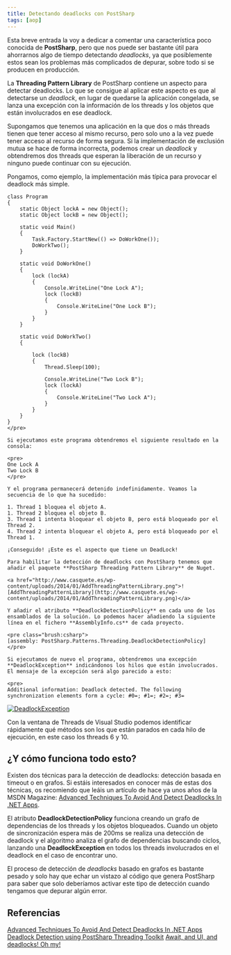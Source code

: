 ```yaml
---
title: Detectando deadlocks con PostSharp
tags: [aop]
---
```

Esta breve entrada la voy a dedicar a comentar una característica poco conocida de **PostSharp**, pero que nos puede ser bastante útil para ahorrarnos algo de tiempo detectando _deadlocks_, ya que posiblemente estos sean los problemas más complicados de depurar, sobre todo si se producen en producción.

La **Threading Pattern Library** de PostSharp contiene un aspecto para detectar deadlocks. Lo que se consigue al aplicar este aspecto es que al detectarse un _deadlock_, en lugar de quedarse la aplicación congelada, se lanza una excepción con la información de los threads y los objetos que están involucrados en ese deadlock.

Supongamos que tenemos una aplicación en la que dos o más threads tienen que tener acceso al mismo recurso, pero solo uno a la vez puede tener acceso al recurso de forma segura. Si la implementación de exclusión mutua se hace de forma incorrecta, podemos crear un _deadlock_ y obtendremos dos threads que esperan la liberación de un recurso y ninguno puede continuar con su ejecución.

Pongamos, como ejemplo, la implementación más típica para provocar el deadlock más simple.

    class Program
    {
        static Object lockA = new Object();
        static Object lockB = new Object();
    
        static void Main()
        {
            Task.Factory.StartNew(() => DoWorkOne());
            DoWorkTwo();
        }
    
        static void DoWorkOne()
        {
            lock (lockA)
            {
                Console.WriteLine("One Lock A");
                lock (lockB)
                {
                    Console.WriteLine("One Lock B");
                }
            }
        }
    
        static void DoWorkTwo()
        {
    
            lock (lockB)
            {
                Thread.Sleep(100);
    
                Console.WriteLine("Two Lock B");
                lock (lockA)
                {
                    Console.WriteLine("Two Lock A");
                }
            }
        }
    }
    </pre>
    
    Si ejecutamos este programa obtendremos el siguiente resultado en la consola:
    
    <pre>
    One Lock A
    Two Lock B
    </pre>
    
    Y el programa permanecerá detenido indefinidamente. Veamos la secuencia de lo que ha sucedido:
    
    1. Thread 1 bloquea el objeto A.
    1. Thread 2 bloquea el objeto B.
    3. Thread 1 intenta bloquear el objeto B, pero está bloqueado por el Thread 2.
    4. Thread 2 intenta bloquear el objeto A, pero está bloqueado por el Thread 1.
    
    ¡Conseguido! ¡Este es el aspecto que tiene un DeadLock! 
    
    Para habilitar la detección de deadlocks con PostSharp tenemos que añadir el paquete **PostSharp Threading Pattern Library** de Nuget.
    
    <a href="http://www.casquete.es/wp-content/uploads/2014/01/AddThreadingPatternLibrary.png">![AddThreadingPatternLibrary](http://www.casquete.es/wp-content/uploads/2014/01/AddThreadingPatternLibrary.png)</a>
    
    Y añadir el atributo **DeadlockDetectionPolicy** en cada uno de los ensamblados de la solución. Lo podemos hacer añadiendo la siguiente línea en el fichero **AssemblyInfo.cs** de cada proyecto.
    
    <pre class="brush:csharp">
    [assembly: PostSharp.Patterns.Threading.DeadlockDetectionPolicy]
    </pre>
    
    Si ejecutamos de nuevo el programa, obtendremos una excepción **DeadlockException** indicándonos los hilos que están involucrados. El mensaje de la excepción será algo parecido a esto:
    
    <pre>
    Additional information: Deadlock detected. The following synchronization elements form a cycle: #0=; #1=; #2=; #3=
    

[![DeadlockException](/img/DeadlockException.png)](/img/DeadlockException.png)

Con la ventana de Threads de Visual Studio podemos identificar rápidamente qué métodos son los que están parados en cada hilo de ejecución, en este caso los threads 6 y 10.

¿Y cómo funciona todo esto?
---------------------------

Existen dos técnicas para la detección de deadlocks: detección basada en timeout o en grafos. Si estáis interesados en conocer más de estas dos técnicas, os recomiendo que leáis un artículo de hace ya unos años de la MSDN Magazine: [Advanced Techniques To Avoid And Detect Deadlocks In .NET Apps](http://msdn.microsoft.com/en-us/magazine/cc163618.aspx).

El atributo **DeadlockDetectionPolicy** funciona creando un grafo de dependencias de los threads y los objetos bloqueados. Cuando un objeto de sincronización espera más de 200ms se realiza una detección de deadlock y el algoritmo analiza el grafo de dependencias buscando ciclos, lanzando una **DeadlockException** en todos los threads involucrados en el deadlock en el caso de encontrar uno.

El proceso de detección de _deadlocks_ basado en grafos es bastante pesado y solo hay que echar un vistazo al código que genera PostSharp para saber que solo deberíamos activar este tipo de detección cuando tengamos que depurar algún error.

Referencias
-----------

[Advanced Techniques To Avoid And Detect Deadlocks In .NET Apps](http://msdn.microsoft.com/en-us/magazine/cc163618.aspx) 
[Deadlock Detection using PostSharp Threading Toolkit](http://www.postsharp.net/blog/post/Deadlock-Detection-using-PostSharp-Threading-Toolkit) 
[Await, and UI, and deadlocks! Oh my!](http://blogs.msdn.com/b/pfxteam/archive/2011/01/13/10115163.aspx)

